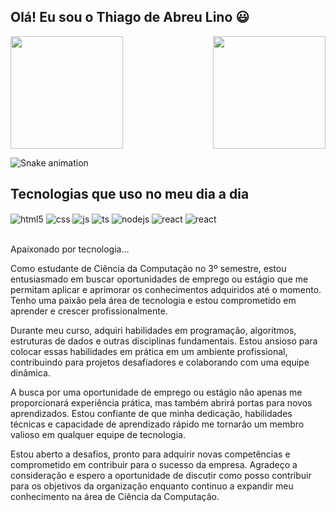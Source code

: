 ## Olá! Eu sou o Thiago de Abreu Lino :smiley:

<div>
  
  <img  height="180em" src="https://github-readme-stats.vercel.app/api?username=talino&show_icons=true&theme=great-gatsby&include_all_commits=true&count_private=true"/>
  <img align="right" height="180em" src="https://github-readme-stats.vercel.app/api/top-langs/?username=talino&layout=compact&langs_count=16&theme=great-gatsby"/>
</div>

![Snake animation](https://github.com/LuigiGF/LuigiGF/blob/output/github-contribution-grid-snake.svg)

## Tecnologias que uso no meu dia a dia <br>

<div style="display: inline_block">
  <img align="center" alt="html5" src="https://img.shields.io/badge/HTML5-E34F26?style=for-the-badge&logo=html5&logoColor=white" />
  <img align="center" alt="css" src="https://img.shields.io/badge/CSS3-1572B6?style=for-the-badge&logo=css3&logoColor=white" />
  <img align="center" alt="js" src="https://img.shields.io/badge/JavaScript-F7DF1E?style=for-the-badge&logo=javascript&logoColor=black" />
  <img align="center" alt="ts" src="https://img.shields.io/badge/TypeScript-007ACC?style=for-the-badge&logo=typescript&logoColor=white" />
  <img align="center" alt="nodejs" src="https://img.shields.io/badge/Node.js-43853D?style=for-the-badge&logo=node.js&logoColor=white" />
  <img align="center" alt="react" src="https://img.shields.io/badge/Python-14354C?style=for-the-badge&logo=python&logoColor=white" />
  <img align="center" alt="react" src="https://img.shields.io/badge/LinkedIn-0077B5?style=for-the-badge&logo=linkedin&logoColor=white" />
  
</div><br/>

Apaixonado por tecnologia...

   Como estudante de Ciência da Computação no 3º semestre, estou entusiasmado em buscar oportunidades de emprego ou estágio que me permitam aplicar e aprimorar os conhecimentos adquiridos até o momento. Tenho uma paixão pela área de tecnologia e estou comprometido em aprender e crescer profissionalmente.

   Durante meu curso, adquiri habilidades em programação, algoritmos, estruturas de dados e outras disciplinas fundamentais. Estou ansioso para colocar essas habilidades em prática em um ambiente profissional, contribuindo para projetos desafiadores e colaborando com uma equipe dinâmica.

   A busca por uma oportunidade de emprego ou estágio não apenas me proporcionará experiência prática, mas também abrirá portas para novos aprendizados. Estou confiante de que minha dedicação, habilidades técnicas e capacidade de aprendizado rápido me tornarão um membro valioso em qualquer equipe de tecnologia.

   Estou aberto a desafios, pronto para adquirir novas competências e comprometido em contribuir para o sucesso da empresa. Agradeço a consideração e espero a oportunidade de discutir como posso contribuir para os objetivos da organização enquanto continuo a expandir meu conhecimento na área de Ciência da Computação.

<br>

 <img align="center" alt="" src="https://devtechlibelula.com/wp-content/uploads/2023/06/meninoprogramando.jpg"/>

